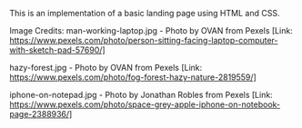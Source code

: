 This is an implementation of a basic landing page using HTML and CSS.



Image Credits:
man-working-laptop.jpg - Photo by OVAN from Pexels
[Link: https://www.pexels.com/photo/person-sitting-facing-laptop-computer-with-sketch-pad-57690/]

hazy-forest.jpg - Photo by OVAN from Pexels
[Link: https://www.pexels.com/photo/fog-forest-hazy-nature-2819559/]

iphone-on-notepad.jpg - Photo by Jonathan Robles from Pexels
[Link: https://www.pexels.com/photo/space-grey-apple-iphone-on-notebook-page-2388936/]